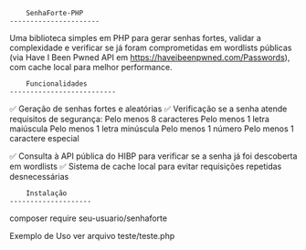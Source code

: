         SenhaForte-PHP
    ----------------------

Uma biblioteca simples em PHP para gerar senhas fortes, validar a complexidade e verificar se já foram comprometidas em wordlists públicas (via Have I Been Pwned API em https://haveibeenpwned.com/Passwords), com cache local para melhor performance.

        Funcionalidades
    --------------------------
✅ Geração de senhas fortes e aleatórias
✅ Verificação se a senha atende requisitos de segurança:
    Pelo menos 8 caracteres
    Pelo menos 1 letra maiúscula
    Pelo menos 1 letra minúscula
    Pelo menos 1 número
    Pelo menos 1 caractere especial

✅ Consulta à API pública do HIBP para verificar se a senha já foi descoberta em wordlists
✅ Sistema de cache local para evitar requisições repetidas desnecessárias

        Instalação
    --------------------
composer require seu-usuario/senhaforte

Exemplo de Uso
ver arquivo teste/teste.php
